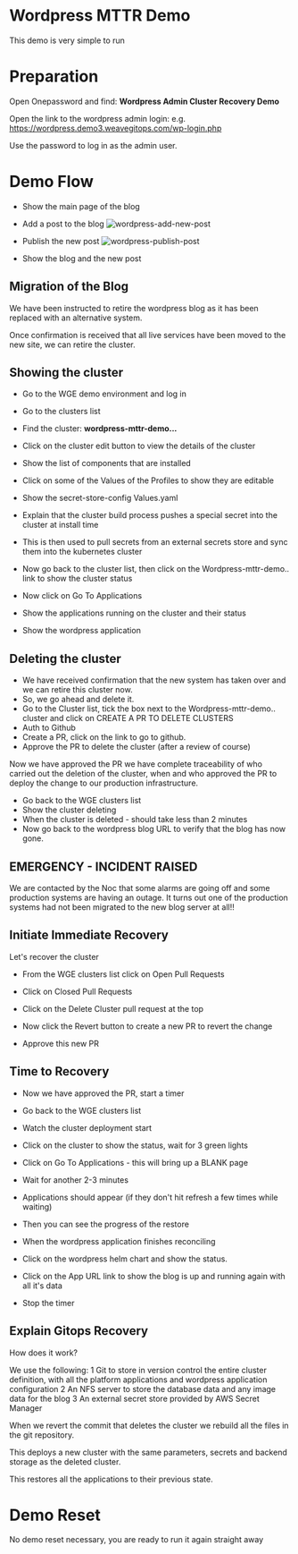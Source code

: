 # Wordpress MTTR Demo

This demo is very simple to run

# Preparation

Open Onepassword and find:
**Wordpress Admin Cluster Recovery Demo**

Open the link to the wordpress admin login:
e.g.
https://wordpress.demo3.weavegitops.com/wp-login.php

Use the password to log in as the admin user.

# Demo Flow

* Show the main page of the blog

* Add a post to the blog
![wordpress-add-new-post](https://user-images.githubusercontent.com/1316183/228937272-abd16e0b-f8d3-4d49-b7b7-9b262599fb55.png)

* Publish the new post
![wordpress-publish-post](https://user-images.githubusercontent.com/1316183/228937251-1f40fca1-419b-4f64-a6c8-70c235d4e7a3.png)

* Show the blog and the new post

## Migration of the Blog

We have been instructed to retire the wordpress blog as it has been replaced with an alternative system.

Once confirmation is received that all live services have been moved to the new site, we can retire the cluster.

## Showing the cluster

* Go to the WGE demo environment and log in
* Go to the clusters list

* Find the cluster: **wordpress-mttr-demo...**

* Click on the cluster edit button to view the details of the cluster
* Show the list of components that are installed

* Click on some of the Values of the Profiles to show they are editable
* Show the secret-store-config Values.yaml
* Explain that the cluster build process pushes a special secret into the cluster at install time 
* This is then used to pull secrets from an external secrets store and sync them into the kubernetes cluster

* Now go back to the cluster list, then click on the Wordpress-mttr-demo.. link to show the cluster status

* Now click on Go To Applications
* Show the applications running on the cluster and their status
* Show the wordpress application

## Deleting the cluster

* We have received confirmation that the new system has taken over and we can retire this cluster now.
* So, we go ahead and delete it.
* Go to the Cluster list, tick the box next to the Wordpress-mttr-demo.. cluster and click on CREATE A PR TO DELETE CLUSTERS
* Auth to Github
* Create a PR, click on the link to go to github.
* Approve the PR to delete the cluster (after a review of course)

Now we have approved the PR we have complete traceability of who carried out the deletion of the cluster, when and who approved the PR to deploy the change to our production infrastructure.

* Go back to the WGE clusters list
* Show the cluster deleting
* When the cluster is deleted - should take less than 2 minutes
* Now go back to the wordpress blog URL to verify that the blog has now gone.

## EMERGENCY - INCIDENT RAISED

We are contacted by the Noc that some alarms are going off and some production systems are having an outage.
It turns out one of the production systems had not been migrated to the new blog server at all!!

## Initiate Immediate Recovery

Let's recover the cluster

* From the WGE clusters list click on Open Pull Requests

* Click on Closed Pull Requests
* Click on the Delete Cluster pull request at the top
* Now click the Revert button to create a new PR to revert the change
* Approve this new PR

## Time to Recovery

* Now we have approved the PR, start a timer
* Go back to the WGE clusters list
* Watch the cluster deployment start
* Click on the cluster to show the status, wait for 3 green lights
* Click on Go To Applications - this will bring up a BLANK page
* Wait for another 2-3 minutes
* Applications should appear (if they don't hit refresh a few times while waiting)
* Then you can see the progress of the restore
* When the wordpress application finishes reconciling
* Click on the wordpress helm chart and show the status.
* Click on the App URL link to show the blog is up and running again with all it's data


* Stop the timer

## Explain Gitops Recovery

How does it work?

We use the following:
1 Git to store in version control the entire cluster definition, with all the platform applications and wordpress application configuration
2 An NFS server to store the database data and any image data for the blog
3 An external secret store provided by AWS Secret Manager

When we revert the commit that deletes the cluster we rebuild all the files in the git repository.

This deploys a new cluster with the same parameters, secrets and backend storage as the deleted cluster.

This restores all the applications to their previous state.

# Demo Reset

No demo reset necessary, you are ready to run it again straight away
